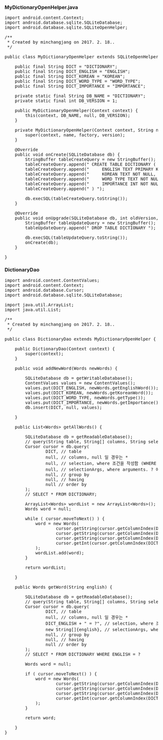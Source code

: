 ### MyDictionaryOpenHelper.java
<pre>
import android.content.Context;
import android.database.sqlite.SQLiteDatabase;
import android.database.sqlite.SQLiteOpenHelper;

/**
 * Created by minchangjang on 2017. 2. 18..
 */

public class MyDictionaryOpenHelper extends SQLiteOpenHelper {

    public final String DICT = "DICTIONARY";
    public final String DICT_ENGLISH = "ENGLISH";
    public final String DICT_KOREAN = "KOREAN";
    public final String DICT_WORD_TYPE = "WORD_TYPE";
    public final String DICT_IMPORTANCE = "IMPORTANCE";

    private static final String DB_NAME = "DICTIONARY";
    private static final int DB_VERSION = 1;

    public MyDictionaryOpenHelper(Context context) {
        this(context, DB_NAME, null, DB_VERSION);
    }

    private MyDictionaryOpenHelper(Context context, String name, SQLiteDatabase.CursorFactory factory, int version) {
        super(context, name, factory, version);
    }

    @Override
    public void onCreate(SQLiteDatabase db) {
        StringBuffer tableCreateQuery = new StringBuffer();
        tableCreateQuery.append(" CREATE TABLE DICTIONARY ( ");
        tableCreateQuery.append("     ENGLISH TEXT PRIMARY KEY NOT NULL, ");
        tableCreateQuery.append("     KOREAN TEXT NOT NULL, ");
        tableCreateQuery.append("     WORD_TYPE TEXT NOT NULL, ");
        tableCreateQuery.append("     IMPORTANCE INT NOT NULL ");
        tableCreateQuery.append(" ) ");

        db.execSQL(tableCreateQuery.toString());
    }

    @Override
    public void onUpgrade(SQLiteDatabase db, int oldVersion, int newVersion) {
        StringBuffer tableUpdateQuery = new StringBuffer();
        tableUpdateQuery.append(" DROP TABLE DICTIONARY ");

        db.execSQL(tableUpdateQuery.toString());
        onCreate(db);
    }

}
</pre>

### DictionaryDao
<pre>
import android.content.ContentValues;
import android.content.Context;
import android.database.Cursor;
import android.database.sqlite.SQLiteDatabase;

import java.util.ArrayList;
import java.util.List;

/**
 * Created by minchangjang on 2017. 2. 18..
 */

public class DictionaryDao extends MyDictionaryOpenHelper {

    public DictionaryDao(Context context) {
        super(context);
    }

    public void addNewWord(Words newWords) {

        SQLiteDatabase db = getWritableDatabase();
        ContentValues values = new ContentValues();
        values.put(DICT_ENGLISH, newWords.getEnglishWord());
        values.put(DICT_KOREAN, newWords.getKoreanWord());
        values.put(DICT_WORD_TYPE, newWords.getType());
        values.put(DICT_IMPORTANCE, newWords.getImportance());
        db.insert(DICT, null, values);

    }

    public List&lt;Words&gt; getAllWords() {

        SQLiteDatabase db = getReadableDatabase();
        // query(String table, String[] columns, String selection, String[] selectionArgs, String groupBy, String having, String orderBy)
        Cursor cursor = db.query(
                DICT, // table
                null, // columns, null 일 경우는 *
                null, // selection, where 조건을 작성함 (WHERE 키워드는 제외)
                null, // selectionArgs, where arguments. ? 에 해당되는 파라미터를 작성함 배열
                null, // group by
                null, // having
                null // order by
        );
        // SELECT * FROM DICTIONARY;

        ArrayList&lt;Words&gt; wordList = new ArrayList&lt;Words&gt;();
        Words word = null;

        while ( cursor.moveToNext() ) {
            word = new Words(
                    cursor.getString(cursor.getColumnIndex(DICT_ENGLISH)),
                    cursor.getString(cursor.getColumnIndex(DICT_KOREAN)),
                    cursor.getString(cursor.getColumnIndex(DICT_WORD_TYPE)),
                    cursor.getInt(cursor.getColumnIndex(DICT_IMPORTANCE))
            );
            wordList.add(word);
        }

        return wordList;

    }

    public Words getWord(String english) {

        SQLiteDatabase db = getReadableDatabase();
        // query(String table, String[] columns, String selection, String[] selectionArgs, String groupBy, String having, String orderBy)
        Cursor cursor = db.query(
                DICT, // table
                null, // columns, null 일 경우는 *
                DICT_ENGLISH + " = ?", // selection, where 조건을 작성함 (WHERE 키워드는 제외)
                new String[]{english}, // selectionArgs, where arguments. ? 에 해당되는 파라미터를 작성함 배열
                null, // group by
                null, // having
                null // order by
        );
        // SELECT * FROM DICTIONARY WHERE ENGLISH = ?

        Words word = null;

        if ( cursor.moveToNext() ) {
            word = new Words(
                    cursor.getString(cursor.getColumnIndex(DICT_ENGLISH)),
                    cursor.getString(cursor.getColumnIndex(DICT_KOREAN)),
                    cursor.getString(cursor.getColumnIndex(DICT_WORD_TYPE)),
                    cursor.getInt(cursor.getColumnIndex(DICT_IMPORTANCE))
            );
        }

        return word;

    }
}
</pre>
